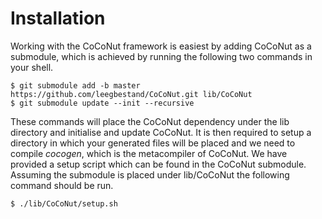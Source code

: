 # Installation
Working with the CoCoNut framework is easiest by adding CoCoNut as a submodule, which is achieved by running the following two commands in your shell.
```shell
$ git submodule add -b master https://github.com/leegbestand/CoCoNut.git lib/CoCoNut
$ git submodule update --init --recursive
```
These commands will place the CoCoNut dependency under the lib directory and initialise and update CoCoNut. 
It is then required to setup a directory in which your generated files will be placed and we need to compile *cocogen*, which is the metacompiler of CoCoNut. We have provided a setup script which can be found in the CoCoNut submodule. Assuming the submodule is placed under lib/CoCoNut the following command should be run.
```shell
$ ./lib/CoCoNut/setup.sh
```

